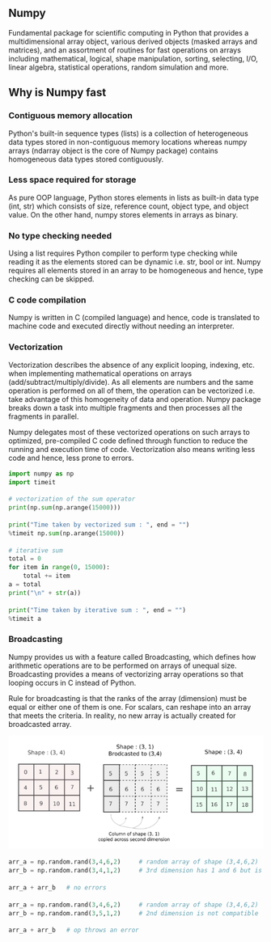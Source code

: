 ## Numpy

Fundamental package for scientific computing in Python that provides a multidimensional array object, various derived objects (masked arrays and matrices), and an assortment of routines for fast operations on arrays including mathematical, logical, shape manipulation, sorting, selecting, I/O, linear algebra, statistical operations, random simulation and more.

## Why is Numpy fast

### Contiguous memory allocation

Python's built-in sequence types (lists) is a collection of heterogeneous data types stored in non-contiguous memory locations whereas numpy arrays (ndarray object is the core of Numpy package) contains homogeneous data types stored contiguously.

### Less space required for storage

As pure OOP language, Python stores elements in lists as built-in data type (int, str) which consists of size, reference count, object type, and object value. On the other hand, numpy stores elements in arrays as binary.

### No type checking needed

Using a list requires Python compiler to perform type checking while reading it as the elements stored can be dynamic i.e. str, bool or int. Numpy requires all elements stored in an array to be homogeneous and hence, type checking can be skipped.

### C code compilation

Numpy is written in C (compiled language) and hence, code is translated to machine code and executed directly without needing an interpreter.

### Vectorization

Vectorization describes the absence of any explicit looping, indexing, etc. when implementing mathematical operations on arrays (add/subtract/multiply/divide). As all elements are numbers and the same operation is performed on all of them, the operation can be vectorized i.e. take advantage of this homogeneity of data and operation. Numpy package breaks down a task into multiple fragments and then processes all the fragments in parallel.

Numpy delegates most of these vectorized operations on such arrays to optimized, pre-compiled C code defined through function to reduce the running and execution time of code. Vectorization also means writing less code and hence, less prone to errors.

```py
import numpy as np
import timeit

# vectorization of the sum operator
print(np.sum(np.arange(15000)))

print("Time taken by vectorized sum : ", end = "")
%timeit np.sum(np.arange(15000))

# iterative sum
total = 0
for item in range(0, 15000):
    total += item
a = total
print("\n" + str(a))

print("Time taken by iterative sum : ", end = "")
%timeit a
```

### Broadcasting

Numpy provides us with a feature called Broadcasting, which defines how arithmetic operations are to be performed on arrays of unequal size. Broadcasting provides a means of vectorizing array operations so that looping occurs in C instead of Python.

Rule for broadcasting is that the ranks of the array (dimension) must be equal or either one of them is one. For scalars, can reshape into an array that meets the criteria. In reality, no new array is actually created for broadcasted array.

<img src="../images/numpy-broadcast.PNG">

```py
arr_a = np.random.rand(3,4,6,2)     # random array of shape (3,4,6,2)
arr_b = np.random.rand(3,4,1,2)     # 3rd dimension has 1 and 6 but is compatible

arr_a + arr_b   # no errors

arr_a = np.random.rand(3,4,6,2)     # random array of shape (3,4,6,2)
arr_b = np.random.rand(3,5,1,2)     # 2nd dimension is not compatible

arr_a + arr_b   # op throws an error
```
